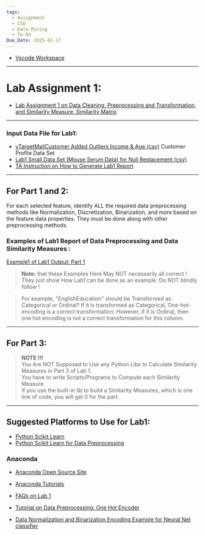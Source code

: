 ```yaml
---
tags:
  - Assignment
  - CSU
  - Data_Mining
  - To-Do
Due_Date: 2025-02-17
---
```

- [Vscode Workspace](C:\Users\bernard\OneDrive\Documents\vscode_workspaces\BDDM.code-workspace)

---
# Lab Assignment 1:  
  
- [Lab Assignment 1 on Data Cleaning, Preprocessing and Transformation, and Similarity Measure, Similarity Matrix](https://eecs.csuohio.edu/~sschung/DSA460/Lab1_DSA460_CIS492_593_DataPreprocessing_SimilarityMeasure_Matrix.pdf)  

---
### Input Data File for Lab1:  

- [vTargetMailCustomer Added Outliers Income & Age (csv)](https://eecs.csuohio.edu/~sschung/DSA460/vTargetMailCustomer_Marked_Add_OutliersIncomeAge_OneSheet.csv) Customer Profile Data Set  
- [Lab1 Small Data Set (Mouse Serum Data) for Null Replacement (csv)](https://eecs.csuohio.edu/~sschung/DSA460/Lab1_NullHandling_ExampleDataSetFormat_MTBLS547_OneSheet.csv)   
- [TA Instruction on How to Generate Lab1 Report](https://eecs.csuohio.edu/~sschung/DSA460/TALabReportInstructions.pdf)  

---
## For Part 1 and 2:  
  
For each selected feature, identify ALL the required data preprocessing methods like Normalization, Discretization, Binarization, and more based on the feature data properties. They must be done along with other preprocessing methods.  
  
### Examples of Lab1 Report of Data Preprocessing and Data Similarity Measures : 
  
[Example1 of Lab1 Output: Part 1](https://eecs.csuohio.edu/~sschung/DSA460/Lab1_OutputExample_1.pdf)   

  
> **Note:** that these Examples Here May NOT necessarily all correct ! They just show How Lab1 can be done as an example. Do NOT blindly follow !  
  
>For example, "EnglishEducation" should be Transformed as Categorical or Ordinal? 
>If it is transformed as Categorical, One-hot-encoding is a correct transformation. 
>However, if it is Ordinal, then one hot encoding is not a correct transformation for this column.  

---
## For Part 3:  
  
>**NOTE !!!**  
>You Are NOT Supposed to Use any Python Libs to Calculate Similarity Measures in Part 3 of Lab 1.  
>You have to write Scripts/Programs to Compute each Similarity Measure.  
>If you use the built-in lib to build a Similarity Measures, which is one line of code, you will get 0 for the part.  

---
## Suggested Platforms to Use for Lab1:  
  
- [Python Scikit Learn](http://scikit-learn.org/stable/)  
- [Python Scikit Learn for Data Preprocessing](http://scikit-learn.org/stable/modules/preprocessing.html#preprocessing)  

### Anaconda  
   
- [Anaconda Open Source Site](https://www.anaconda.com/open-source) 
- [Anaconda Tutorials](https://docs.anaconda.com/anaconda/navigator/tutorials/)  
  
- [FAQs on Lab 1](https://eecs.csuohio.edu/~sschung/DSA460/FAQLab1_1.pdf)  
- [Tutorial on Data Preprocessing: One Hot Encoder](http://scikit-learn.org/stable/modules/generated/sklearn.preprocessing.OneHotEncoder.html)  
- [Data Normalization and Binarization Encoding Example for Neural Net classifier](https://visualstudiomagazine.com/articles/2013/07/01/neural-network-data-normalization-and-encoding.aspx)  